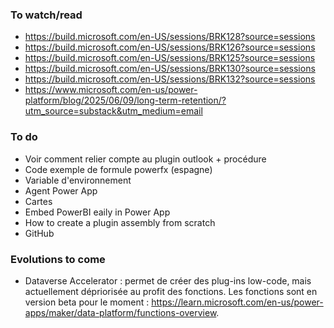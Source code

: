 ### To watch/read
- https://build.microsoft.com/en-US/sessions/BRK128?source=sessions
- https://build.microsoft.com/en-US/sessions/BRK126?source=sessions
- https://build.microsoft.com/en-US/sessions/BRK125?source=sessions
- https://build.microsoft.com/en-US/sessions/BRK130?source=sessions
- https://build.microsoft.com/en-US/sessions/BRK132?source=sessions
- https://www.microsoft.com/en-us/power-platform/blog/2025/06/09/long-term-retention/?utm_source=substack&utm_medium=email

### To do
- Voir comment relier compte au plugin outlook + procédure
- Code exemple de formule powerfx (espagne)
- Variable d'environnement
- Agent Power App
- Cartes
- Embed PowerBI eaily in Power App
- How to create a plugin assembly from scratch
- GitHub


### Evolutions to come
- Dataverse Accelerator : permet de créer des plug-ins low-code, mais actuellement dépriorisée au profit des fonctions. Les fonctions sont en version beta pour le moment : https://learn.microsoft.com/en-us/power-apps/maker/data-platform/functions-overview.
